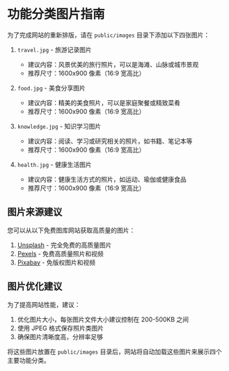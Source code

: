 # 功能分类图片指南

为了完成网站的重新排版，请在 `public/images` 目录下添加以下四张图片：

1. `travel.jpg` - 旅游记录图片
   - 建议内容：风景优美的旅行照片，可以是海滩、山脉或城市景观
   - 推荐尺寸：1600x900 像素（16:9 宽高比）

2. `food.jpg` - 美食分享图片
   - 建议内容：精美的美食照片，可以是家庭聚餐或精致菜肴
   - 推荐尺寸：1600x900 像素（16:9 宽高比）

3. `knowledge.jpg` - 知识学习图片
   - 建议内容：阅读、学习或研究相关的照片，如书籍、笔记本等
   - 推荐尺寸：1600x900 像素（16:9 宽高比）

4. `health.jpg` - 健康生活图片
   - 建议内容：健康生活方式的照片，如运动、瑜伽或健康食品
   - 推荐尺寸：1600x900 像素（16:9 宽高比）

## 图片来源建议

您可以从以下免费图库网站获取高质量的图片：

1. [Unsplash](https://unsplash.com/) - 完全免费的高质量图片
2. [Pexels](https://www.pexels.com/) - 免费高质量照片和视频
3. [Pixabay](https://pixabay.com/) - 免版权图片和视频

## 图片优化建议

为了提高网站性能，建议：

1. 优化图片大小，每张图片文件大小建议控制在 200-500KB 之间
2. 使用 JPEG 格式保存照片类图片
3. 确保图片清晰度高，分辨率足够

将这些图片放置在 `public/images` 目录后，网站将自动加载这些图片来展示四个主要功能分类。 
